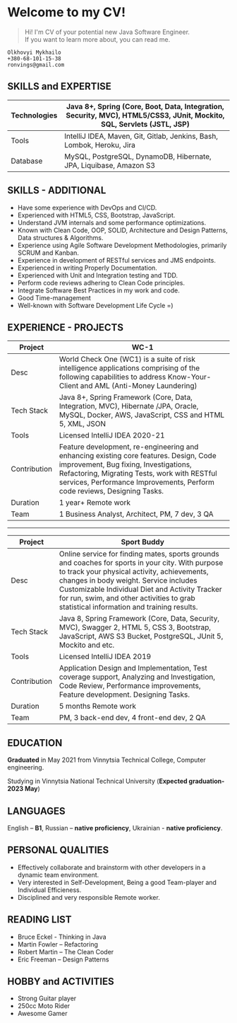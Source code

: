 # Welcome to my CV!

> Hi! I'm CV of your potential new Java Software Engineer.  
> If you want to learn more about, you can read me.

	Olkhovyi Mykhailo
	+380-68-101-15-38
	ronvings@gmail.com

## SKILLS and EXPERTISE
                      
| Technologies | Java 8+, Spring (Core, Boot, Data, Integration, Security, MVC), HTML5/CSS3, JUnit, Mockito, SQL, Servlets (JSTL, JSP) |
|--|--|
| Tools | IntelliJ IDEA, Maven, Git,  Gitlab, Jenkins, Bash, Lombok, Heroku, Jira |
| Database | MySQL, PostgreSQL, DynamoDB, Hibernate, JPA, Liquibase, Amazon S3 |

## SKILLS - ADDITIONAL

- Have some experience with DevOps and CI/CD.
- Experienced with HTML5, CSS, Bootstrap, JavaScript.
- Understand JVM internals and some performance optimizations.
- Known with Clean Code, OOP, SOLID, Architecture and Design Patterns, Data structures & Algorithms.
- Experience using Agile Software Development Methodologies, primarily SCRUM and Kanban.
- Experience in development of RESTful services and JMS endpoints.
- Experienced in writing Properly Documentation.
- Experienced with Unit and Integration testing and TDD.
- Perform code reviews adhering to Clean Code principles.
- Integrate Software Best Practices in my work and code.
- Good Time-management
-  Well-known with Software Development Life Cycle =)

## EXPERIENCE - PROJECTS
| Project | WC-1 |
|--|--|
| Desc | World Check One (WC1) is a suite of risk intelligence applications comprising of the  following capabilities to address Know-Your-Client and AML (Anti-Money Laundering) |
| Tech Stack | Java 8+, Spring Framework (Core, Data, Integration, MVC), Hibernate  /JPA, Oracle,  MySQL, Docker, AWS, JavaScript, CSS and HTML 5, XML, JSON |
| Tools | Licensed IntelliJ IDEA 2020-21 |
| Contribution | Feature development, re-engineering and enhancing existing core features. Design, Code improvement, Bug fixing, Investigations, Refactoring, Migrating Tests, work with RESTful services, Performance Improvements, Perform code reviews, Designing Tasks. |
| Duration | 1 year+ Remote work |
| Team | 1 Business Analyst, Architect, PM, 7 dev, 3 QA |

---
| Project | Sport Buddy |
|--|--|
| Desc | Online service for finding mates, sports grounds and coaches for sports in your city. With purpose to track your physical activity, achievements, changes in body weight. Service includes Customizable Individual Diet and Activity Tracker for run, swim, and other activities to grab statistical information and training results. |
| Tech Stack | Java 8, Spring Framework (Core, Data, Security, MVC), Swagger 2, HTML 5, CSS 3, Bootstrap, JavaScript, AWS S3 Bucket, PostgreSQL, JUnit 5, Mockito and etc.|
| Tools | Licensed IntelliJ IDEA 2019 |
| Contribution | Application Design and Implementation, Test coverage support, Analyzing and Investigation, Code Review, Performance improvements, Feature development. Designing Tasks. |
| Duration | 5 months Remote work |
| Team | PM, 3 back-end dev, 4 front-end dev, 2 QA |

## EDUCATION

**Graduated** in May 2021 from Vinnytsia Technical College, Computer engineering.

Studying in Vinnytsia National Technical University (**Expected graduation- 2023 May**)

## LANGUAGES

English – **B1**, Russian – **native proficiency**, Ukrainian - **native proficiency**.

## PERSONAL QUALITIES

- Effectively collaborate and brainstorm with other developers in a dynamic team environment.
- Very interested in Self-Development, Being a good Team-player and Individual Efficieness.
- Disciplined and very responsible Remote worker.

## READING LIST

- Bruce Eckel - Thinking in Java 
- Martin Fowler – Refactoring 
- Robert Martin – The Clean Coder 
- Eric Freeman – Design Patterns


## HOBBY and ACTIVITIES

- Strong Guitar player
- 250сс Moto Rider 
- Awesome Gamer
